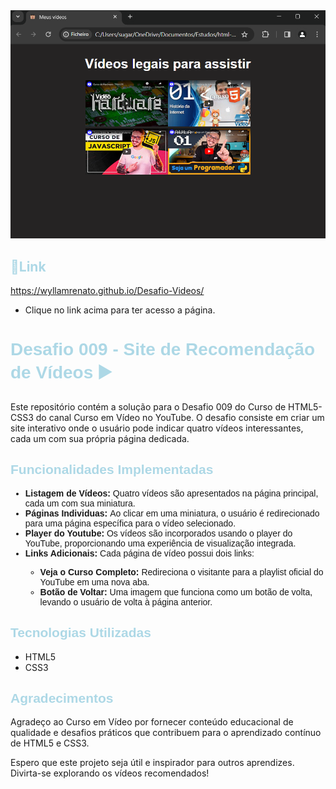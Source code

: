 </head>
<body>
    <img style="width: 700px;" src="imagens/d009.png" alt="Imagem do desafio 009">
    <h2 style="color: lightblue;">&#x1F517;Link</h2>
    <p><a href="https://wyllamrenato.github.io/Desafio-Videos1/" rel="external" target="_blank">https://wyllamrenato.github.io/Desafio-Videos/</a></p>
    <ul>
        <li>Clique no link acima para ter acesso a página.</li>
    </ul>
    <h1 style="font-family: Arial, Helvetica, sans-serif; color: lightblue;">Desafio 009 - Site de Recomendação de Vídeos &#x25B6;&#xFE0F;</h1>
    <p>Este repositório contém a solução para o Desafio 009 do Curso de HTML5-CSS3 do canal Curso em Vídeo no YouTube. O desafio consiste em criar um site interativo onde o usuário pode indicar quatro vídeos interessantes, cada um com sua própria página dedicada.</p>
    <h2 style="font-family:  Arial, Helvetica, sans-serif; color: lightblue;">Funcionalidades Implementadas</h2>
    <ul style="font-family:  Arial, Helvetica, sans-serif;">
      <li><strong>Listagem de Vídeos: </strong>Quatro vídeos são apresentados na página principal, cada um com sua miniatura.</li>
      <li><strong>Páginas Individuas: </strong>Ao clicar em uma miniatura, o usuário é redirecionado para uma página específica para o vídeo selecionado.</li>
      <li><strong>Player do Youtube: </strong>Os vídeos são incorporados usando o player do YouTube, proporcionando uma experiência de visualização integrada.</li>
      <li><strong>Links Adicionais: </strong>Cada página de vídeo possui dois links:</li>
      <ul>
        <li><strong>Veja o Curso Completo: </strong>Redireciona o visitante para a playlist oficial do YouTube em uma nova aba.</li>
        <li><strong>Botão de Voltar: </strong>Uma imagem que funciona como um botão de volta, levando o usuário de volta à página anterior.</li>
      </ul>
    </ul>
    <h2 style="font-family:  Arial, Helvetica, sans-serif; color: lightblue;">Tecnologias Utilizadas</h2>
     <ul>
       <li>HTML5</li>
       <li>CSS3</li>
     </ul>
    <h2 style="font-family:  Arial, Helvetica, sans-serif; color: lightblue;">Agradecimentos</h2>
    <p>Agradeço ao Curso em Vídeo por fornecer conteúdo educacional de qualidade e desafios práticos que contribuem para o aprendizado contínuo de HTML5 e CSS3.

Espero que este projeto seja útil e inspirador para outros aprendizes. Divirta-se explorando os vídeos recomendados!</p>
</body>
</html>
